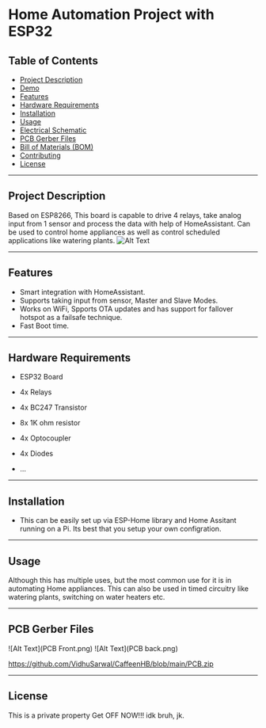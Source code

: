 # Home Automation Project with ESP32


## Table of Contents

- [Project Description](#project-description)
- [Demo](#demo)
- [Features](#features)
- [Hardware Requirements](#hardware-requirements)
- [Installation](#installation)
- [Usage](#usage)
- [Electrical Schematic](#electrical-schematic)
- [PCB Gerber Files](#pcb-gerber-files)
- [Bill of Materials (BOM)](#bill-of-materials-bom)
- [Contributing](#contributing)
- [License](#license)

---

## Project Description

Based on ESP8266, This board is capable to drive 4 relays, take analog input from 1 sensor and process the data with help of HomeAssistant. Can be used to control home appliances as well as control scheduled applications like watering plants.
![Alt Text](finishprod.jpg)

---


## Features

- Smart integration with HomeAssistant.
- Supports taking input from sensor, Master and Slave Modes.
- Works on WiFi, Spports OTA updates and has support for fallover hotspot as a failsafe technique.
- Fast Boot time.
---

## Hardware Requirements

- ESP32 Board
- 4x Relays
- 4x BC247 Transistor
- 8x 1K ohm resistor
- 4x Optocoupler
- 4x Diodes

- ...

---

## Installation

- This can be easily set up via ESP-Home library and Home Assitant running on a Pi. Its best that you setup your own configration. 
---

## Usage

Although this has multiple uses, but the most common use for it is in automating Home appliances. This can also be used in timed circuitry like watering plants, switching on water heaters etc. 

---



## PCB Gerber Files

![Alt Text](PCB Front.png)
![Alt Text](PCB back.png)

https://github.com/VidhuSarwal/CaffeenHB/blob/main/PCB.zip

---




## License

This is a private property Get OFF NOW!!!
idk bruh, jk. 

